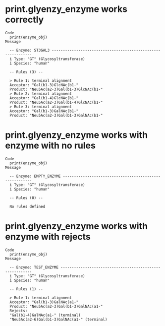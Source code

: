 # print.glyenzy_enzyme works correctly

    Code
      print(enzyme_obj)
    Message
      
      -- Enzyme: ST3GAL3 -------------------------------------------------------------
      i Type: "GT" (Glycosyltransferase)
      i Species: "human"
      
      -- Rules (3) --
      
      > Rule 1: terminal alignment
      Acceptor: "Gal(b1-3)GlcNAc(b1-"
      Product: "Neu5Ac(a2-3)Gal(b1-3)GlcNAc(b1-"
      > Rule 2: terminal alignment
      Acceptor: "Gal(b1-4)GlcNAc(b1-"
      Product: "Neu5Ac(a2-3)Gal(b1-4)GlcNAc(b1-"
      > Rule 3: terminal alignment
      Acceptor: "Gal(b1-3)GalNAc(b1-"
      Product: "Neu5Ac(a2-3)Gal(b1-3)GalNAc(b1-"

# print.glyenzy_enzyme works with enzyme with no rules

    Code
      print(enzyme_obj)
    Message
      
      -- Enzyme: EMPTY_ENZYME --------------------------------------------------------
      i Type: "GT" (Glycosyltransferase)
      i Species: "human"
      
      -- Rules (0) --
      
      No rules defined

# print.glyenzy_enzyme works with enzyme with rejects

    Code
      print(enzyme_obj)
    Message
      
      -- Enzyme: TEST_ENZYME ---------------------------------------------------------
      i Type: "GT" (Glycosyltransferase)
      i Species: "human"
      
      -- Rules (1) --
      
      > Rule 1: terminal alignment
      Acceptor: "Gal(b1-3)GalNAc(a1-"
      Product: "Neu5Ac(a2-3)Gal(b1-3)GalNAc(a1-"
      Rejects:
      "Gal(b1-4)GalNAc(a1-" (terminal)
      "Neu5Ac(a2-6)Gal(b1-3)GalNAc(a1-" (terminal)

